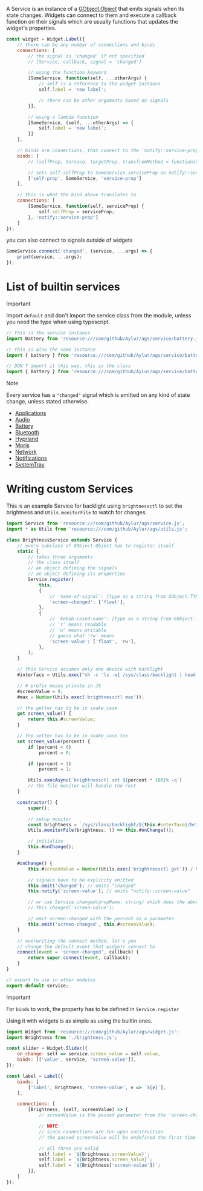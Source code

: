A Service is an instance of a [GObject.Object](https://gjs-docs.gnome.org/gobject20~2.0/gobject.object) that emits signals when its state changes. Widgets can connect to them and execute a callback function on their signals which are usually functions that updates the widget's properties.

```js
const widget = Widget.Label({
    // there can be any number of connections and binds
    connections: [
        // the signal is 'changed' if not specified
        // [Service, callback, signal = 'changed']

        // using the function keyword
        [SomeService, function(self, ...otherArgs) {
            // self is a reference to the widget instance
            self.label = 'new label';

            // there can be other arguments based on signals
        }],

        // using a lambda function
        [SomeService, (self, ...otherArgs) => {
            self.label = 'new label';
        }]
    ],

    // binds are connections, that connect to the 'notify::service-prop' signal
    binds: [
        // [selfProp, Service, targetProp, transfromMethod = function(out) { return out; }]

        // sets self.selfProp to SomeService.serviceProp on notify::service-prop signal
        ['self-prop', SomeService, 'service-prop']
    ],

    // this is what the bind above translates to
    connections: [
        [SomeService, function(self, serviceProp) {
            self.selfProp = serviceProp;
        }, 'notify::service-prop']
    ]
});
```

you can also connect to signals outside of widgets
```js
SomeService.connect('changed', (service, ...args) => {
    print(service, ...args);
});
```

# List of builtin services

> [!IMPORTANT]
> Import `default` and don't import the service class from the module, unless you need the type when using typescript.
```js
// this is the service instance
import Battery from 'resource:///com/github/Aylur/ags/service/battery.js';

// this is also the same instance
import { battery } from 'resource:///com/github/Aylur/ags/service/battery.js';

// DON'T import it this way, this is the class
import { Battery } from 'resource:///com/github/Aylur/ags/service/battery.js';
```

> [!NOTE]  
> Every service has a `"changed"` signal which is emitted on any kind of state change, unless stated otherwise.

* [Applications](Applications.md)
* [Audio](Audio.md)
* [Battery](Battery.md)
* [Bluetooth](Bluetooth.md)
* [Hyprland](Hyprland.md)
* [Mpris](Mpris.md)
* [Network](Network.md)
* [Notifications](Notifications.md)
* [SystemTray](SystemTray.md)

# Writing custom Services

This is an example Service for backlight using `brightnessctl` to set the brightness and `Utils.monitorFile` to watch for changes.
```js
import Service from 'resource:///com/github/Aylur/ags/service.js';
import * as Utils from 'resource:///com/github/Aylur/ags/utils.js';

class BrightnessService extends Service {
    // every subclass of GObject.Object has to register itself
    static {
        // takes three arguments
        // the class itself
        // an object defining the signals
        // an object defining its properties
        Service.register(
            this,
            {
                // 'name-of-signal': [type as a string from GObject.TYPE_<type>],
                'screen-changed': ['float'],
            },
            {
                // 'kebab-cased-name': [type as a string from GObject.TYPE_<type>, 'r' | 'w' | 'rw']
                // 'r' means readable
                // 'w' means writable
                // guess what 'rw' means
                'screen-value': ['float', 'rw'],
            },
        );
    }

    // this Service assumes only one device with backlight
    #interface = Utils.exec("sh -c 'ls -w1 /sys/class/backlight | head -1'");

    // # prefix means private in JS
    #screenValue = 0;
    #max = Number(Utils.exec('brightnessctl max'));

    // the getter has to be in snake_case
    get screen_value() {
        return this.#screenValue;
    }

    // the setter has to be in snake_case too
    set screen_value(percent) {
        if (percent < 0)
            percent = 0;

        if (percent > 1)
            percent = 1;

        Utils.execAsync(`brightnessctl set ${percent * 100}% -q`)
        // the file monitor will handle the rest
    }

    constructor() {
        super();

        // setup monitor
        const brightness = `/sys/class/backlight/${this.#interface}/brightness`;
        Utils.monitorFile(brightness, () => this.#onChange());

        // initialize
        this.#onChange();
    }

    #onChange() {
        this.#screenValue = Number(Utils.exec('brightnessctl get')) / this.#max;

        // signals have to be explicity emitted
        this.emit('changed'); // emits "changed"
        this.notify('screen-value'); // emits "notify::screen-value"

        // or use Service.changed(propName: string) which does the above two
        // this.changed('screen-value');

        // emit screen-changed with the percent as a parameter
        this.emit('screen-changed', this.#screenValue);
    }

    // overwriting the connect method, let's you
    // change the default event that widgets connect to
    connect(event = 'screen-changed', callback) {
        return super.connect(event, callback);
    }
}

// export to use in other modules
export default service;
```

> [!IMPORTANT]
> For `binds` to work, the property has to be defined in `Service.register`

Using it with widgets is as simple as using the builtin ones.

```js
import Widget from 'resource:///com/github/Aylur/ags/widget.js';
import Brightness from './brightness.js';

const slider = Widget.Slider({
    on_change: self => service.screen_value = self.value,
    binds: [['value', service, 'screen-value']],
});

const label = Label({
    binds: [
        ['label', Brightness, 'screen-value', v => `${v}`],
    ],

    connections: [
        [Brightness, (self, screenValue) => {
            // screenValue is the passed parameter from the 'screen-changed' signal

            // NOTE:
            // since connections are run upon construction
            // the passed screenValue will be undefined the first time

            // all three are valid
            self.label = `${Brightness.screenValue}`;
            self.label = `${Brightness.screen_value}`;
            self.label = `${Brightness['screen-value']}`;
        }],
    ]
});
```
